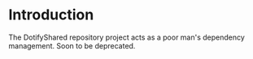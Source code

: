 # Introduction #
The DotifyShared repository project acts as a poor man's dependency management. Soon to be deprecated.